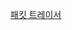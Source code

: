[패킷 트레이서](https://www.computernetworkingnotes.com/ccna-study-guide/download-packet-tracer-for-windows-and-linux.html)
